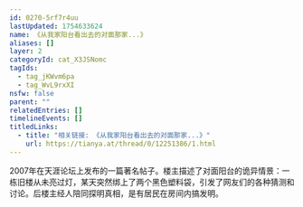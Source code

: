 ```yaml
---
id: 0270-5rf7r4uu
lastUpdated: 1754633624
name: 《从我家阳台看出去的对面那家...》
aliases: []
layer: 2
categoryId: cat_X3JSNomc
tagIds:
  - tag_jKWvm6pa
  - tag_WvL9rxXI
nsfw: false
parent: ""
relatedEntries: []
timelineEvents: []
titledLinks:
  - title: "相关链接: 《从我家阳台看出去的对面那家...》"
    url: https://tianya.at/thread/0/12251386/1.html
---
```


2007年在天涯论坛上发布的一篇著名帖子。楼主描述了对面阳台的诡异情景：一栋旧楼从未亮过灯，某天突然绑上了两个黑色塑料袋，引发了网友们的各种猜测和讨论。后楼主经人陪同探明真相，是有居民在房间内搞发明。